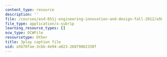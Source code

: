 ```yaml
---
content_type: resource
description: ''
file: /courses/esd-051j-engineering-innovation-and-design-fall-2012/a5b70fae3cbb4e94a02326879862338f_J1T7FwXryDE.srt
file_type: application/x-subrip
learning_resource_types: []
ocw_type: OCWFile
resourcetype: Other
title: 3play caption file
uid: a5b70fae-3cbb-4e94-a023-26879862338f
---
```

